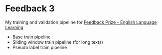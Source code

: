 # Feedback 3
My training and validation pipeline for [Feedback Prize - English Language Learning](https://www.kaggle.com/competitions/feedback-prize-english-language-learning/overview)

* Base train pipeline
* Sliding window train pipeline (for long texts)
* Pseudo label train pipeline
